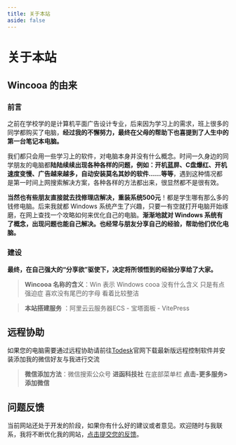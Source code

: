 ```yaml
---
title: 关于本站
aside: false
---
```


# 关于本站

## Wincooa 的由来

### 前言

之前在学校学的是计算机平面广告设计专业，后来因为学习上的需求，班上很多的同学都购买了电脑，**经过我的不懈努力，最终在父母的帮助下也喜提到了人生中的第一台笔记本电脑。**

我们都只会用一些学习上的软件，对电脑本身并没有什么概念。时间一久身边的同学朋友的电脑都**陆陆续续出现各种各样的问题，例如：开机蓝屏、C盘爆红、开机速度变慢、广告越来越多，自动安装莫名其妙的软件……等等**，遇到这种情况都是第一时间上网搜索解决方案，各种各样的方法都出来，很显然都不是很有效。

**当然也有些朋友直接就去找修理店解决，重装系统500元**！都是学生哪有那么多的钱修电脑。后来我就都 Windows 系统产生了兴趣，只要一有空就打开电脑开始琢磨，在网上查找一个攻略如何来优化自己的电脑。**渐渐地就对 Windows 系统有了概念，出现问题也能自己解决。也经常与朋友分享自己的经验，帮助他们优化电脑。**

### 建设

**最终，在自己强大的“分享欲”驱使下，决定将所领悟到的经验分享给了大家。**

> **Wincooa 名称的含义**：Win 表示 Windows  cooa 没有什么含义 只是有点强迫症 喜欢没有尾巴的字母 看着比较整洁

> **本站搭建服务** ：阿里云云服务器ECS - 宝塔面板 - VitePress

## 远程协助

如果您的电脑需要通过远程协助请前往[Todesk](https://www.todesk.com/download.html)官网下载最新版远程控制软件并安装添加我的微信好友与我进行交流

> **微信添加方法**：微信搜索公众号 **进函科技社** 在底部菜单栏 **点击-更多服务>添加微信**

## 问题反馈

当前网站还处于开发的阶段，如果你有什么好的建议或者意见。欢迎随时与我联系，我将不断优化我的网站，<a href="https://docs.qq.com/form/page/DZHBpQ3RGZ0pwQ2RK">点击提交您的反馈</a>。